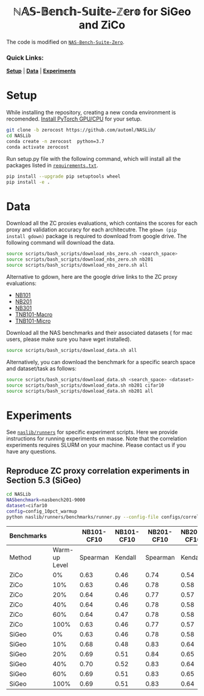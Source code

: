 
<h1  align="center" > ℕ𝔸𝕊-𝔹𝕖𝕟𝕔𝕙-𝕊𝕦𝕚𝕥𝕖-ℤ𝕖r𝕠 for SiGeo and ZiCo </h1>



The code is modified on [`NAS-Bench-Suite-Zero`](https://github.com/automl/NASLib/tree/zerocost).

<h3> Quick Links: </h3>

[**Setup**](#setup)
| [**Data**](#data)
| [**Experiments**](#experiments)

# Setup

While installing the repository, creating a new conda environment is recomended. [Install PyTorch GPU/CPU](https://pytorch.org/get-started/locally/) for your setup.

```bash
git clone -b zerocost https://github.com/automl/NASLib/
cd NASLib
conda create -n zerocost  python=3.7
conda activate zerocost
```

Run setup.py file with the following command, which will install all the packages listed in [`requirements.txt`](requirements.txt).
```bash
pip install --upgrade pip setuptools wheel
pip install -e .
```
# Data

Download all the ZC proxies evaluations, which contains the scores for each proxy and validation accuracy for each architecutre. The ```gdown (pip install gdown)``` package is required to download from google drive. The following command will download the data.

```bash
source scripts/bash_scripts/download_nbs_zero.sh <search_space>
source scripts/bash_scripts/download_nbs_zero.sh nb201
source scripts/bash_scripts/download_nbs_zero.sh all
```

Alternative to gdown, here are the google drive links to the ZC proxy evaluations:
- [NB101](https://drive.google.com/file/d/1Rkse44EWgYdBS34iyhjSs9Y2l0fxPCpU/view?usp=share_link)
- [NB201](https://drive.google.com/file/d/1R7n7GpFHAjUZpPISzbhxH0QjubnvZM5H/view?usp=share_link)
- [NB301](https://drive.google.com/file/d/1RddgmwqjWJ1czGT8gEPB8qqhUHazp92G/view?usp=share_link)
- [TNB101-Macro](https://drive.google.com/file/d/1teH8JcQsamZngUD_DMQyNkCoUYYSTM0M/view?usp=share_link)
- [TNB101-Micro](https://drive.google.com/file/d/1SBOVAyhLCBTAJiU_fo7hLRknNrGNqFk7/view?usp=share_link)



Download all the NAS benchmarks and their associated datasets ( for mac users, please make sure you have wget installed).
```bash
source scripts/bash_scripts/download_data.sh all 
```
Alternatively, you can download the benchmark for a specific search space and dataset/task as follows:
```bash
source scripts/bash_scripts/download_data.sh <search_space> <dataset> 
source scripts/bash_scripts/download_data.sh nb201 cifar10
source scripts/bash_scripts/download_data.sh nb201 all 
```

<!---
Download the TransNAS-Bench-101 benchmark from [here](https://www.noahlab.com.hk/opensource/vega/page/doc.html?path=datasets/transnasbench101) unzip the folder and place the benchmark `transnas-bench_v10141024.pth` from this folder in `NASLib/naslib/data/..`

If you face issues downloading the datasets please follow the steps [here](dataset_preparation/).
-->

# Experiments 
See [`naslib/runners`](naslib/runners) for specific experiment scripts. 
Here we provide instructions for running experiments en masse. Note that the correlation experiments requires SLURM on your machine. 
Please contact us if you have any questions.

## Reproduce ZC proxy correlation experiments in Section 5.3 (SiGeo)
```bash
cd NASLib
NASbenchmark=nasbench201-9000
dataset=cifar10
config=config_10pct_warmup
python naslib/runners/benchmarks/runner.py --config-file configs/correlation/SiGeo/${NASbenchmark}/${dataset}/${config}.yaml
```

| Benchmarks |               | NB101-CF10 | NB101-CF10 | NB201-CF10 | NB201-CF10 | NB201-CF100 | NB201-CF100 | NB201-IMGNT | NB201-IMGNT | NB301-CF10 | NB301-CF10 |
|------------|---------------|------------|------------|------------|------------|-------------|-------------|-------------|-------------|------------|------------|
| Method     | Warm-up Level | Spearman   | Kendall    | Spearman   | Kendall    | Spearman    | Kendall     | Spearman    | Kendall     | Spearman   | Kendall    |
| ZiCo       | 0%            | 0.63       | 0.46       | 0.74       | 0.54       | 0.78        | 0.58        | 0.79        | 0.60        | 0.5        | 0.35       |
| ZiCo       | 10%           | 0.63       | 0.46       | 0.78       | 0.58       | 0.81        | 0.61        | 0.80        | 0.60        | 0.51       | 0.36       |
| ZiCo       | 20%           | 0.64       | 0.46       | 0.77       | 0.57       | 0.81        | 0.62        | 0.79        | 0.59        | 0.51       | 0.36       |
| ZiCo       | 40%           | 0.64       | 0.46       | 0.78       | 0.58       | 0.80        | 0.61        | 0.79        | 0.59        | 0.52       | 0.37       |
| ZiCo       | 60%           | 0.64       | 0.47       | 0.78       | 0.58       | 0.81        | 0.62        | 0.79        | 0.59        | 0.53       | 0.38       |
| ZiCo       | 100%          | 0.63       | 0.46       | 0.77       | 0.57       | 0.80        | 0.61        | 0.78        | 0.59        | 0.53       | 0.37       |
| SiGeo      | 0%            | 0.63       | 0.46       | 0.78       | 0.58       | 0.82        | 0.62        | 0.80        | 0.61        | 0.5        | 0.35       |
| SiGeo      | 10%           | 0.68       | 0.48       | 0.83       | 0.64       | 0.85        | 0.66        | 0.85        | 0.67        | 0.53       | 0.37       |
| SiGeo      | 20%           | 0.69       | 0.51       | 0.84       | 0.65       | 0.87        | 0.69        | 0.86        | 0.68        | 0.55       | 0.40       |
| SiGeo      | 40%           | 0.70       | 0.52       | 0.83       | 0.64       | 0.88        | 0.70        | 0.87        | 0.69        | 0.56       | 0.41       |
| SiGeo      | 60%           | 0.69       | 0.51       | 0.83       | 0.65       | 0.87        | 0.70        | 0.87        | 0.69        | 0.57       | 0.41       |
| SiGeo      | 100%          | 0.69       | 0.51       | 0.83       | 0.64       | 0.88        | 0.71        | 0.86        | 0.68        | 0.57       | 0.42       |
